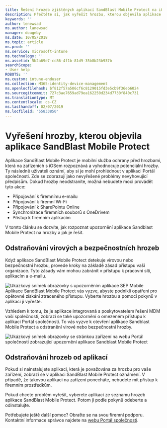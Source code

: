 ```yaml
---
title: Řešení hrozeb zjištěných aplikací SandBlast Mobile Protect na iOSu | Dokumentace Microsoftu
description: Přečtěte si, jak vyřešit hrozbu, kterou objevila aplikace SandBlast Mobile Protect pro iOS.
keywords: ''
author: lenewsad
ms.author: lanewsad
manager: dougeby
ms.date: 10/05/2018
ms.topic: article
ms.prod: ''
ms.service: microsoft-intune
ms.technology: ''
ms.assetid: 5b2a69e7-cc86-4f1b-81d9-35b8b23b937b
searchScope:
- User help
ROBOTS: ''
ms.custom: intune-enduser
ms.collection: M365-identity-device-management
ms.openlocfilehash: bf812f57a506cf6c8129015fd3e5cb9f36eb6024
ms.sourcegitcommit: 727c3ae7659ad79ea162250d234d7730f840c731
ms.translationtype: MT
ms.contentlocale: cs-CZ
ms.lasthandoff: 02/07/2019
ms.locfileid: "55833850"
---
```

# <a name="resolve-a-threat-found-by-sandblast-mobile-protect"></a>Vyřešení hrozby, kterou objevila aplikace SandBlast Mobile Protect

Aplikace SandBlast Mobile Protect je mobilní služba ochrany před hrozbami, která na zařízeních s iOSem rozpoznává a vyhodnocuje potenciální hrozby. Ty následně uživateli oznámí, aby si je mohl prohlédnout v aplikaci Portál společnosti. Zde se zobrazují jako nevyřešené problémy nevyhovující předpisům. Dokud hrozby neodstraníte, možná nebudete moci provádět tyto akce:   

* Připojování k firemnímu e-mailu
* Připojování k firemní Wi-Fi
* Připojování k SharePointu Online
* Synchronizace firemních souborů s OneDrivem
* Přístup k firemním aplikacím

V tomto článku se dozvíte, jak rozpoznat upozornění aplikace Sandblast Mobile Protect na hrozby a jak je řešit.  

## <a name="troubleshoot-virus-or-security-threat"></a>Odstraňování virových a bezpečnostních hrozeb  
Když aplikace SandBlast Mobile Protect detekuje virovou nebo bezpečnostní hrozbu, provede kroky na základě zásad přístupu vaší organizace. Tyto zásady vám mohou zabránit v přístupu k pracovní síti, aplikacím a e-mailu.  

![Ukázkový snímek obrazovky s upozorněním aplikace SEP Mobile](./media/skycure-list-of-potential-issues-android.png)  
Aplikace SandBlast Mobile Protect vás vyzve, abyste podnikli opatření pro opětovné získání ztraceného přístupu. Vyberte hrozbu a pomocí pokynů v aplikaci ji vyřešte.

Vzhledem k tomu, že je aplikace integrovaná s poskytovatelem řešení MDM vaší společnosti, zobrazí se také upozornění o omezeném přístupu k aplikaci Portál společnosti. To vás vyzve k otevření aplikace Sandblast Mobile Protect a odstranění virové nebo bezpečnostní hrozby.  

  ![Ukázkový snímek obrazovky se stránkou zařízení na webu Portál společnosti zobrazující upozornění aplikace Sandblast Mobile Protect](./media/CP-lookout-virus-banner-1808.png)  

## <a name="troubleshoot-an-app-threat"></a>Odstraňování hrozeb od aplikací  

Pokud si nainstalujete aplikaci, která je považována za hrozbu pro vaše zařízení, zobrazí se v aplikaci SandBlast Mobile Protect oznámení. V případě, že takovou aplikaci na zařízení ponecháte, nebudete mít přístup k firemním prostředkům.  

Pokud chcete problém vyřešit, vyberete aplikaci ze seznamu hrozeb aplikace SandBlast Mobile Protect. Potom ji podle pokynů odeberte a odinstalujte.  

Potřebujete ještě další pomoc? Obraťte se na svou firemní podporu. Kontaktní informace správce najdete na [webu Portál společnosti](https://go.microsoft.com/fwlink/?linkid=2010980).  

